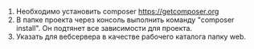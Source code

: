 1. Необходимо установить composer https://getcomposer.org
2. В папке проекта через консоль выполнить команду "composer install". Он подтянет все зависимости для проекта.
3. Указать для вебсервера в качестве рабочего каталога папку web.